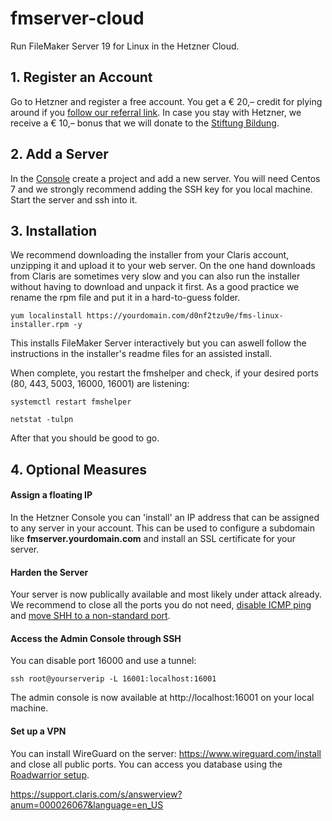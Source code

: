 # fmserver-cloud

Run FileMaker Server 19 for Linux in the Hetzner Cloud.







## 1. Register an Account

Go to Hetzner and register a free account. You get a € 20,– credit for plying around if you [follow our referral link](https://hetzner.cloud/?ref=KzxqMaXk51C8). In case you stay  with Hetzner, we receive a € 10,– bonus that we will donate to the [Stiftung Bildung](https://www.stiftungbildung.com). 



## 2. Add a Server

In the [Console](https://console.hetzner.cloud/projects) create a project and add a new server. You will need Centos 7 and we strongly recommend adding the SSH key for you local machine. Start the server and ssh into it.



## 3. Installation 

We recommend downloading the installer from your Claris account, unzipping it and upload it to your web server. On the one hand downloads from Claris are sometimes very slow and you can also run the installer without having to download and unpack it first. As a good practice we rename the rpm file and put it in a hard-to-guess folder.

`yum localinstall https://yourdomain.com/d0nf2tzu9e/fms-linux-installer.rpm -y`

This installs FileMaker Server interactively but you can aswell follow the instructions in the installer's readme files for an assisted install. 

When complete, you restart the fmshelper and check, if your desired ports (80, 443, 5003, 16000, 16001) are listening:

`systemctl restart fmshelper`

`netstat -tulpn`

After that you should be good to go.



## 4. Optional Measures



#### Assign a floating IP

In the Hetzner Console you can 'install' an IP address that can be assigned to any server in your account. This can be used to configure a subdomain like **fmserver.yourdomain.com** and install an SSL certificate for your server.



#### Harden the Server

Your server is now publically available and most likely under attack already. We recommend to close all the ports you do not need, [disable ICMP ping](https://www.thegeekstuff.com/2010/07/how-to-disable-ping-replies-in-linux/) and [move SHH to a non-standard port](https://blog.devolutions.net/2017/4/10-steps-to-secure-open-ssh).



#### Access the Admin Console through SSH

You can disable port 16000 and use a tunnel:

`ssh root@yourserverip -L 16001:localhost:16001`

The admin console is now available at http://localhost:16001 on your local machine.



#### Set up a VPN

You can install WireGuard on the server: https://www.wireguard.com/install and close all public ports. You can access you database using the [Roadwarrior setup](https://www.thomas-krenn.com/en/wiki/WireGuard_Basics).



https://support.claris.com/s/answerview?anum=000026067&language=en_US